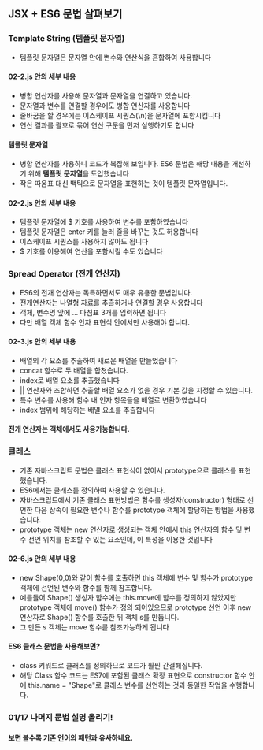 ## JSX + ES6 문법 살펴보기

### Template String (템플릿 문자열)

* 템플릿 문자열은 문자열 안에 변수와 연산식을 혼합하여 사용합니다

#### 02-2.js 안의 세부 내용

* 병합 연산자를 사용해 문자열과 문자열을 연결하고 있습니다.
* 문자열과 변수를 연결할 경우에도 병합 연산자를 사용합니다
* 줄바꿈을 할 경우에는 이스케이프 시퀀스(\n)을 문자열에 포함시킵니다
* 연산 결과를 괄호로 묶어 연산 구문을 먼저 실행하기도 합니다

#### 템플릿 문자열

* 병합 연산자를 사용하니 코드가 복잡해 보입니다. ES6 문법은 해당 내용을 개선하기 위해 **템플릿 문자열**을 도입했습니다
* 작은 따옴표 대신 백틱으로 문자열을 표현하는 것이 템플릿 문자열입니다.

#### 02-2.js 안의 세부 내용

* 템플릿 문자열에 $ 기호를 사용하여 변수를 포함하였습니다
* 템플릿 문자열은 enter 키를 눌러 줄을 바꾸는 것도 허용합니다
* 이스케이프 시퀀스를 사용하지 않아도 됩니다
* $ 기호를 이용해여 연산을 포함시킬 수도 있습니다


### Spread Operator (전개 연산자)

* ES6의 전개 연산자는 독특하면서도 매우 유용한 문법입니다.
* 전개연산자는 나열형 자료를 추출하거나 연결할 경우 사용합니다
* 객체, 변수명 앞에 ... 마침표 3개를 입력하면 됩니다
* 다만 배열 객체 함수 인자 표현식 안에서만 사용해야 합니다.

#### 02-3.js 안의 세부 내용

* 배열의 각 요소를 추출하여 새로운 배열을 만들었습니다
* concat 함수로 두 배열을 합쳤습니다.
* index로 배열 요소를 추출했습니다
* || 연산자와 조합하면 추출할 배열 요소가 없을 경우 기본 값을 지정할 수 있습니다.
* 특수 변수를 사용해 함수 내 인자 항목들을 배열로 변환하였습니다
* index 범위에 해당하는 배열 요소를 추출합니다

#### 전개 연산자는 객체에서도 사용가능합니다. 

### 클래스

* 기존 자바스크립트 문법은 클래스 표현식이 없어서 prototype으로 클래스를 표현했습니다.
* ES6에서는 클래스를 정의하여 사용할 수 있습니다.
* 자바스크립트에서 기존 클래스 표현방법은 함수를 생성자(constructor) 형태로 선언한 다음 상속이 필요한 변수나 함수를 prototype 객체에 할당하는 방법을 사용했습니다.
* prototype 객체는 new 연산자로 생성되는 객체 안에서 this 연산자의 함수 및 변수 선언 위치를 참조할 수 있는 요소인데, 이 특성을 이용한 것입니다

#### 02-6.js 안의 세부 내용

* new Shape(0,0)와 같이 함수를 호출하면 this 객체에 변수 및 함수가 prototype 객체에 선언된 변수와 함수를 함께 참조합니다.
* 예를들어 Shape() 생성자 함수에는 this.move에 함수를 정의하지 않았지만 prototype 객체에 move() 함수가 정의 되어있으므로 prototype 선언 이후 new 연산자로 Shape() 함수를 호출한 뒤 객체 s를 만듭니다.
* 그 만든 s 객체는 move 함수를 참조가능하게 됩니다

#### ES6 클래스 문법을 사용해보면?

* class 키워드로 클래스를 정의하므로 코드가 훨씬 간결해집니다.
* 해당 Class 함수 코드는 ES7에 포함된 클래스 확장 표현으로 constructor 함수 안에 this.name = "Shape"로 클래스 변수를 선언하는 것과 동일한 작업을 수행합니다.

### 01/17 나머지 문법 설명 올리기!

#### 보면 볼수록 기존 언어의 패턴과 유사하네요.
